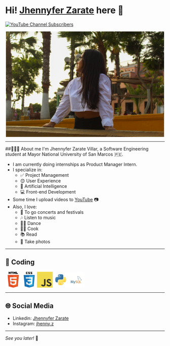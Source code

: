 # Hi! [Jhennyfer Zarate][website] here 👋
[![YouTube Channel Subscribers](https://img.shields.io/youtube/channel/subscribers/UCkNmG_-VFdTauzflC1xdiZQ?label=Jhennyfer%20Zarate&logo=YouTube&style=flat-square)](https://www.youtube.com/channel/UCkNmG_-VFdTauzflC1xdiZQ/featured)

<img src="./me.jpg" width="500px" style="display:block;
margin:auto;">

---

##👩🏻‍💻 About me
I'm Jhennyfer Zarate Villar, a Software Engineering student at Mayor National University of San Marcos 🇵🇪.
* I am currently doing internships as Product Manager Intern.
* I specialize in: 
    - ✅ Project Management
    - 😊 User Experience
    - 🧠 Artificial Intelligence
    - 💻 Front-end Development
* Some time I upload videos to [YouTube][website1] 📷
* Also, I love:
    * 🎇 To go concerts and festivals
    * 🎶 Listen to music
    * 💃🏻 Dance
    * 👩‍🍳 Cook
    * 📚 Read
    * 📸 Take photos

---

## 🚀 Coding
<img align="left" alt="HTML5" width="50px" src="https://raw.githubusercontent.com/github/explore/80688e429a7d4ef2fca1e82350fe8e3517d3494d/topics/html/html.png"/>

<img align="left" alt="CSS3" width="50px" src="https://raw.githubusercontent.com/github/explore/80688e429a7d4ef2fca1e82350fe8e3517d3494d/topics/css/css.png" />

<img align="left" alt="JavaScript" width="50px" src="https://raw.githubusercontent.com/github/explore/80688e429a7d4ef2fca1e82350fe8e3517d3494d/topics/javascript/javascript.png" />

<img align="left" alt="Python" width="50px" src="https://raw.githubusercontent.com/github/explore/80688e429a7d4ef2fca1e82350fe8e3517d3494d/topics/python/python.png" />

<!--img align="left" alt="React" width="50px" src="https://raw.githubusercontent.com/github/explore/80688e429a7d4ef2fca1e82350fe8e3517d3494d/topics/react/react.png" />

<img align="left" alt="GraphQL" width="50px" src="https://raw.githubusercontent.com/github/explore/80688e429a7d4ef2fca1e82350fe8e3517d3494d/topics/graphql/graphql.png" />

<img align="left" alt="Node.js" width="50px" src="https://raw.githubusercontent.com/github/explore/80688e429a7d4ef2fca1e82350fe8e3517d3494d/topics/nodejs/nodejs.png" /-->

<img align="left" alt="MySQL" width="50px" src="https://raw.githubusercontent.com/github/explore/80688e429a7d4ef2fca1e82350fe8e3517d3494d/topics/mysql/mysql.png" />

<br>
<br>
<br>

---

## 🌐 Social Media
* Linkedin: [Jhennyfer Zarate](https://www.linkedin.com/in/jhennyferzarate/)
* Instagram: [jhenny.z](https://www.instagram.com/jhenny.z/)


---

_See you later!_ 🌻

<!--LINKS-->
[website]: https://www.linkedin.com/in/jhennyferzarate/
[website1]: https://www.youtube.com/channel/UCkNmG_-VFdTauzflC1xdiZQ
